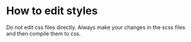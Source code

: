 # How to edit styles
Do not edit css files directly. Always make your changes in the scss files and then compile them to css.